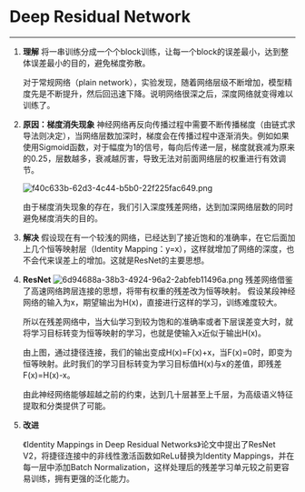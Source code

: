 # Deep Residual Network

-----

1. **理解**
将一串训练分成一个个block训练，让每一个block的误差最小，达到整体误差最小的目的，避免梯度弥散。

    对于常规网络（plain network），实验发现，随着网络层级不断增加，模型精度先是不断提升，然后回迅速下降。说明网络很深之后，深度网络就变得难以训练了。

2. **原因：梯度消失现象**
神经网络再反向传播过程中需要不断传播梯度（由链式求导法则决定），当网络层数加深时，梯度会在传播过程中逐渐消失。例如如果使用Sigmoid函数，对于幅度为1的信号，每向后传递一层，梯度就衰减为原来的0.25，层数越多，衰减越厉害，导致无法对前面网络层的权重进行有效调节。

    ![f40c633b-62d3-4c44-b5b0-22f225fac649.png](.assets/f40c633b-62d3-4c44-b5b0-22f225fac649.png)

   由于梯度消失现象的存在，我们引入深度残差网络，达到加深网络层数的同时避免梯度消失的目的。

3. **解决**
假设现在有一个较浅的网络，已经达到了接近饱和的准确率，在它后面加上几个恒等映射层（Identity Mapping：y=x），这样就增加了网络的深度，也不会代来误差上的增加。这就是ResNet的主要思想。

4. **ResNet**
   ![6d94688a-38b3-4924-96a2-2abfeb11496a.png](.assets/6d94688a-38b3-4924-96a2-2abfeb11496a.png)
   残差网络借鉴了高速网络跨层连接的思想，将带有权重的残差改为恒等映射。
   假设某段神经网络的输入为x，期望输出为H(x)，直接进行这样的学习，训练难度较大。
   
   所以在残差网络中，当大仙学习到较为饱和的准确率或者下层误差变大时，就将学习目标转变为恒等映射的学习，也就是使输入x近似于输出H(x)。
   
   由上图，通过捷径连接，我们的输出变成H(x)=F(x)+x，当F(x)=0时，即变为恒等映射。此时我们的学习目标转变为学习目标值H(x)与x的差值，即残差F(x)=H(x)-x。
   
   由此神经网络能够超越之前的约束，达到几十层甚至上千层，为高级语义特征提取和分类提供了可能。

5. **改进**

   《Identity Mappings in Deep Residual Networks》论文中提出了ResNet V2，将捷径连接中的非线性激活函数如ReLu替换为Identity Mappings，并在每一层中添加Batch Normalization，这样处理后的残差学习单元较之前更容易训练，拥有更强的泛化能力。
   
   
   